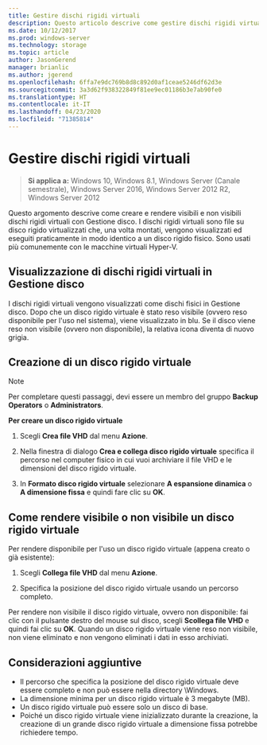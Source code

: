 ```yaml
---
title: Gestire dischi rigidi virtuali
description: Questo articolo descrive come gestire dischi rigidi virtuali
ms.date: 10/12/2017
ms.prod: windows-server
ms.technology: storage
ms.topic: article
author: JasonGerend
manager: brianlic
ms.author: jgerend
ms.openlocfilehash: 6ffa7e9dc769b8d8c892d0af1ceae5246df62d3e
ms.sourcegitcommit: 3a3d62f938322849f81ee9ec01186b3e7ab90fe0
ms.translationtype: HT
ms.contentlocale: it-IT
ms.lasthandoff: 04/23/2020
ms.locfileid: "71385814"
---
```

# <a name="manage-virtual-hard-disks-vhd"></a>Gestire dischi rigidi virtuali

> **Si applica a:** Windows 10, Windows 8.1, Windows Server (Canale semestrale), Windows Server 2016, Windows Server 2012 R2, Windows Server 2012

Questo argomento descrive come creare e rendere visibili e non visibili dischi rigidi virtuali con Gestione disco. I dischi rigidi virtuali sono file su disco rigido virtualizzati che, una volta montati, vengono visualizzati ed eseguiti praticamente in modo identico a un disco rigido fisico. Sono usati più comunemente con le macchine virtuali Hyper-V. 

## <a name="viewing-vhds-in-disk-management"></a>Visualizzazione di dischi rigidi virtuali in Gestione disco

I dischi rigidi virtuali vengono visualizzati come dischi fisici in Gestione disco. Dopo che un disco rigido virtuale è stato reso visibile (ovvero reso disponibile per l'uso nel sistema), viene visualizzato in blu. Se il disco viene reso non visibile (ovvero non disponibile), la relativa icona diventa di nuovo grigia.

## <a name="creating-a-vhd"></a>Creazione di un disco rigido virtuale

> [!NOTE]
> Per completare questi passaggi, devi essere un membro del gruppo **Backup Operators** o **Administrators**.

**Per creare un disco rigido virtuale**

1.  Scegli **Crea file VHD** dal menu **Azione**.

2.  Nella finestra di dialogo **Crea e collega disco rigido virtuale** specifica il percorso nel computer fisico in cui vuoi archiviare il file VHD e le dimensioni del disco rigido virtuale.

3.  In **Formato disco rigido virtuale** selezionare **A espansione dinamica** o **A dimensione fissa** e quindi fare clic su **OK**.

## <a name="attaching-and-detaching-a-vhd"></a>Come rendere visibile o non visibile un disco rigido virtuale

Per rendere disponibile per l'uso un disco rigido virtuale (appena creato o già esistente): 

1. Scegli **Collega file VHD** dal menu **Azione**.

2. Specifica la posizione del disco rigido virtuale usando un percorso completo.

Per rendere non visibile il disco rigido virtuale, ovvero non disponibile: fai clic con il pulsante destro del mouse sul disco, scegli **Scollega file VHD** e quindi fai clic su **OK**. Quando un disco rigido virtuale viene reso non visibile, non viene eliminato e non vengono eliminati i dati in esso archiviati.

## <a name="additional-considerations"></a>Considerazioni aggiuntive

-   Il percorso che specifica la posizione del disco rigido virtuale deve essere completo e non può essere nella directory \\Windows.
-   La dimensione minima per un disco rigido virtuale è 3 megabyte (MB).
-   Un disco rigido virtuale può essere solo un disco di base.
-   Poiché un disco rigido virtuale viene inizializzato durante la creazione, la creazione di un grande disco rigido virtuale a dimensione fissa potrebbe richiedere tempo.
